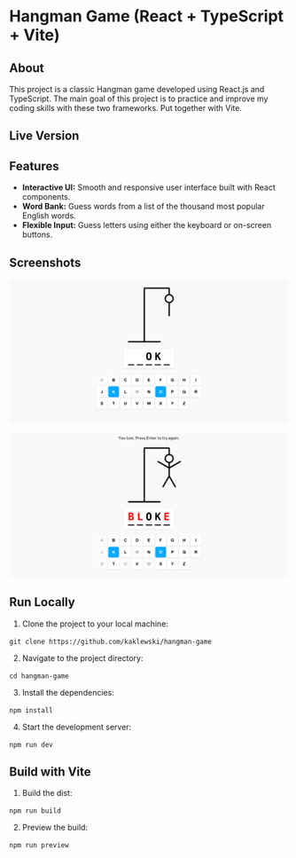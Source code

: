 # Hangman Game (React + TypeScript + Vite)

## About

This project is a classic Hangman game developed using React.js and TypeScript. The main goal of this project is to practice and improve my coding skills with these two frameworks. Put together with Vite.

## Live Version

## Features

-   **Interactive UI:** Smooth and responsive user interface built with React components.
-   **Word Bank:** Guess words from a list of the thousand most popular English words.
-   **Flexible Input:** Guess letters using either the keyboard or on-screen buttons.

## Screenshots

![Screenshot 1](screenshots/screenshot1.png)

![Screenshot 2](screenshots/screenshot2.png)

## Run Locally

1. Clone the project to your local machine:

`git clone https://github.com/kaklewski/hangman-game`

2. Navigate to the project directory:

`cd hangman-game`

3. Install the dependencies:

`npm install`

4. Start the development server:

`npm run dev`

## Build with Vite

1. Build the dist:

`npm run build`

2. Preview the build:

`npm run preview`
